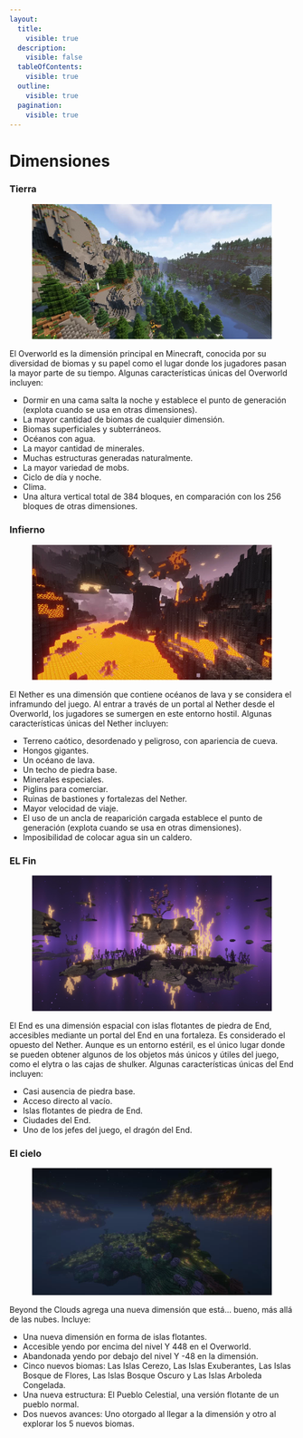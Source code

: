 ```yaml
---
layout:
  title:
    visible: true
  description:
    visible: false
  tableOfContents:
    visible: true
  outline:
    visible: true
  pagination:
    visible: true
---
```


# Dimensiones

### Tierra

<figure><img src="../../.gitbook/assets/image (1).png" alt=""><figcaption></figcaption></figure>

El Overworld es la dimensión principal en Minecraft, conocida por su diversidad de biomas y su papel como el lugar donde los jugadores pasan la mayor parte de su tiempo. Algunas características únicas del Overworld incluyen:

* Dormir en una cama salta la noche y establece el punto de generación (explota cuando se usa en otras dimensiones).
* La mayor cantidad de biomas de cualquier dimensión.
* Biomas superficiales y subterráneos.
* Océanos con agua.
* La mayor cantidad de minerales.
* Muchas estructuras generadas naturalmente.
* La mayor variedad de mobs.
* Ciclo de día y noche.
* Clima.
* Una altura vertical total de 384 bloques, en comparación con los 256 bloques de otras dimensiones.

### Infierno

<figure><img src="../../.gitbook/assets/image (2).png" alt=""><figcaption></figcaption></figure>

El Nether es una dimensión que contiene océanos de lava y se considera el inframundo del juego. Al entrar a través de un portal al Nether desde el Overworld, los jugadores se sumergen en este entorno hostil. Algunas características únicas del Nether incluyen:

* Terreno caótico, desordenado y peligroso, con apariencia de cueva.
* Hongos gigantes.
* Un océano de lava.
* Un techo de piedra base.
* Minerales especiales.
* Piglins para comerciar.
* Ruinas de bastiones y fortalezas del Nether.
* Mayor velocidad de viaje.
* El uso de un ancla de reaparición cargada establece el punto de generación (explota cuando se usa en otras dimensiones).
* Imposibilidad de colocar agua sin un caldero.

### EL Fin

<figure><img src="../../.gitbook/assets/image.png" alt=""><figcaption></figcaption></figure>

El End es una dimensión espacial con islas flotantes de piedra de End, accesibles mediante un portal del End en una fortaleza. Es considerado el opuesto del Nether. Aunque es un entorno estéril, es el único lugar donde se pueden obtener algunos de los objetos más únicos y útiles del juego, como el elytra o las cajas de shulker. Algunas características únicas del End incluyen:

* Casi ausencia de piedra base.
* Acceso directo al vacío.
* Islas flotantes de piedra de End.
* Ciudades del End.
* Uno de los jefes del juego, el dragón del End.

### El cielo

<figure><img src="../../.gitbook/assets/image (4).png" alt=""><figcaption></figcaption></figure>

Beyond the Clouds agrega una nueva dimensión que está... bueno, más allá de las nubes. Incluye:

* Una nueva dimensión en forma de islas flotantes.
* Accesible yendo por encima del nivel Y 448 en el Overworld.
* Abandonada yendo por debajo del nivel Y -48 en la dimensión.
* Cinco nuevos biomas: Las Islas Cerezo, Las Islas Exuberantes, Las Islas Bosque de Flores, Las Islas Bosque Oscuro y Las Islas Arboleda Congelada.
* Una nueva estructura: El Pueblo Celestial, una versión flotante de un pueblo normal.
* Dos nuevos avances: Uno otorgado al llegar a la dimensión y otro al explorar los 5 nuevos biomas.
